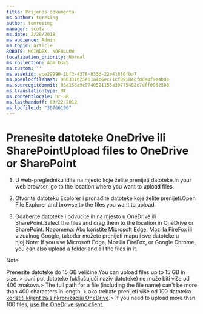 ```yaml
---
title: Prijenos dokumenta
ms.author: toresing
author: tomresing
manager: scotv
ms.date: 2/28/2018
ms.audience: Admin
ms.topic: article
ROBOTS: NOINDEX, NOFOLLOW
localization_priority: Normal
ms.collection: Adm_O365
ms.custom: ''
ms.assetid: ace29990-1bf3-4378-833d-22e418f0fba7
ms.openlocfilehash: 960331625e01a4b6ec71cf09184cfdde8f9e4bde
ms.sourcegitcommit: 03a156a9c9740521155a30775492c7dff0982588
ms.translationtype: MT
ms.contentlocale: hr-HR
ms.lasthandoff: 03/22/2019
ms.locfileid: "30766196"
---
```

# <a name="upload-files-to-onedrive-or-sharepoint"></a><span data-ttu-id="8ea17-102">Prenesite datoteke OneDrive ili SharePoint</span><span class="sxs-lookup"><span data-stu-id="8ea17-102">Upload files to OneDrive or SharePoint</span></span>

1. <span data-ttu-id="8ea17-103">U web-pregledniku idite na mjesto koje želite prenijeti datoteke.</span><span class="sxs-lookup"><span data-stu-id="8ea17-103">In your web browser, go to the location where you want to upload files.</span></span>
    
2. <span data-ttu-id="8ea17-104">Otvorite datoteku Explorer i pronađite datoteke koje želite prenijeti.</span><span class="sxs-lookup"><span data-stu-id="8ea17-104">Open File Explorer and browse to the files you want to upload.</span></span>
    
3. <span data-ttu-id="8ea17-105">Odaberite datoteke i odvucite ih na mjesto u OneDrive ili SharePoint.</span><span class="sxs-lookup"><span data-stu-id="8ea17-105">Select the files and drag them to the location in OneDrive or SharePoint.</span></span> <span data-ttu-id="8ea17-106">Napomena: Ako koristite Microsoft Edge, Mozilla FireFox ili vizualnog Google, također možete prenijeti mapu i sve datoteke u njoj.</span><span class="sxs-lookup"><span data-stu-id="8ea17-106">Note: If you use Microsoft Edge, Mozilla FireFox, or Google Chrome, you can also upload a folder and all the files in it.</span></span>
    
> [!NOTE]
>  <span data-ttu-id="8ea17-107">Prenesite datoteke do 15 GB veličine.</span><span class="sxs-lookup"><span data-stu-id="8ea17-107">You can upload files up to 15 GB in size.</span></span> <span data-ttu-id="8ea17-108">> puni put datoteke (uključujući naziv datoteke) ne može biti više od 400 znakova.</span><span class="sxs-lookup"><span data-stu-id="8ea17-108">>  The full path for a file (including the file name) can't be more than 400 characters in length.</span></span> <span data-ttu-id="8ea17-109">> ako trebate prenijeti više od 100 datoteka [koristiti klijent za sinkronizaciju OneDrive](https://go.microsoft.com/fwlink/?linkid=866427).</span><span class="sxs-lookup"><span data-stu-id="8ea17-109">>  If you need to upload more than 100 files, [use the OneDrive sync client](https://go.microsoft.com/fwlink/?linkid=866427).</span></span> 
  

